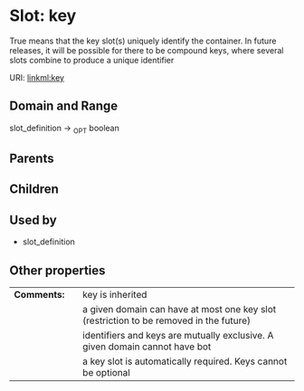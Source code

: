 
# Slot: key


True means that the key slot(s) uniquely identify the container. In future releases, it will be possible for there to be compound keys, where several slots combine to produce a unique identifier

URI: [linkml:key](https://w3id.org/linkml/key)


## Domain and Range

slot_definition &#8594;  <sub>OPT</sub> boolean

## Parents


## Children


## Used by

 * slot_definition

## Other properties

|  |  |  |
| --- | --- | --- |
| **Comments:** | | key is inherited |
|  | | a given domain can have at most one key slot (restriction to be removed in the future) |
|  | | identifiers and keys are mutually exclusive.  A given domain cannot have bot |
|  | | a key slot is automatically required.  Keys cannot be optional |

